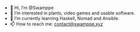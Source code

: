 - 👋 Hi, I’m @Swamppe
- 👀 I’m interested in plants, video games and usable software.
- 🌱 I’m currently learning Haskell, Nomad and Ansible.
- 📫 How to reach me: contact@swamppe.xyz

<!---
Swamppe/Swamppe is a ✨ special ✨ repository because its `README.md` (this file) appears on your GitHub profile.
You can click the Preview link to take a look at your changes.
--->
